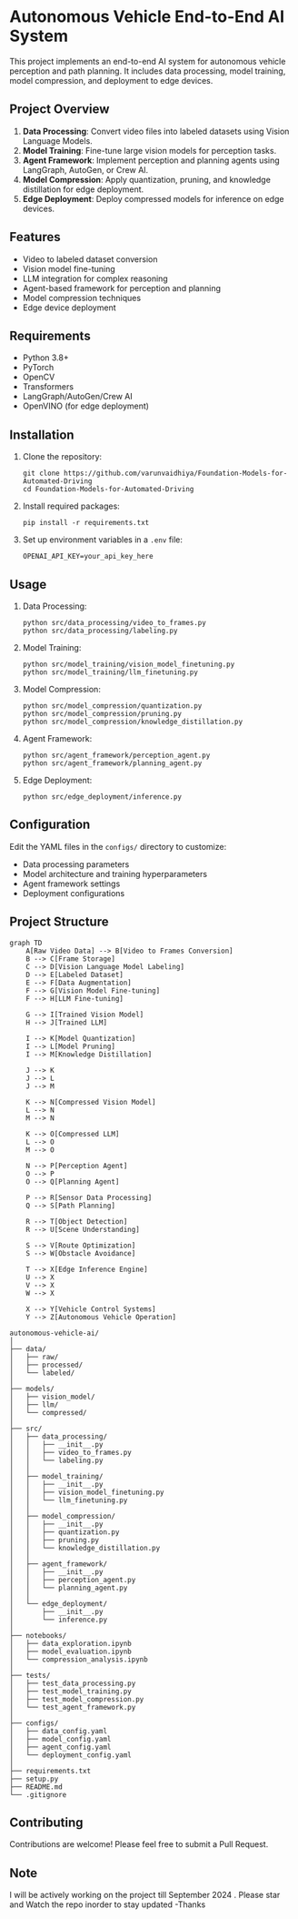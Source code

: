 
# Autonomous Vehicle End-to-End AI System

This project implements an end-to-end AI system for autonomous vehicle perception and path planning. It includes data processing, model training, model compression, and deployment to edge devices.

## Project Overview

1. **Data Processing**: Convert video files into labeled datasets using Vision Language Models.
2. **Model Training**: Fine-tune large vision models for perception tasks.
3. **Agent Framework**: Implement perception and planning agents using LangGraph, AutoGen, or Crew AI.
4. **Model Compression**: Apply quantization, pruning, and knowledge distillation for edge deployment.
5. **Edge Deployment**: Deploy compressed models for inference on edge devices.

## Features

- Video to labeled dataset conversion
- Vision model fine-tuning
- LLM integration for complex reasoning
- Agent-based framework for perception and planning
- Model compression techniques
- Edge device deployment

## Requirements

- Python 3.8+
- PyTorch
- OpenCV
- Transformers
- LangGraph/AutoGen/Crew AI
- OpenVINO (for edge deployment)

## Installation

1. Clone the repository:
   ```
   git clone https://github.com/varunvaidhiya/Foundation-Models-for-Automated-Driving
   cd Foundation-Models-for-Automated-Driving
   ```

2. Install required packages:
   ```
   pip install -r requirements.txt
   ```

3. Set up environment variables in a `.env` file:
   ```
   OPENAI_API_KEY=your_api_key_here
   ```

## Usage

1. Data Processing:
   ```
   python src/data_processing/video_to_frames.py
   python src/data_processing/labeling.py
   ```

2. Model Training:
   ```
   python src/model_training/vision_model_finetuning.py
   python src/model_training/llm_finetuning.py
   ```

3. Model Compression:
   ```
   python src/model_compression/quantization.py
   python src/model_compression/pruning.py
   python src/model_compression/knowledge_distillation.py
   ```

4. Agent Framework:
   ```
   python src/agent_framework/perception_agent.py
   python src/agent_framework/planning_agent.py
   ```

5. Edge Deployment:
   ```
   python src/edge_deployment/inference.py
   ```

## Configuration

Edit the YAML files in the `configs/` directory to customize:
- Data processing parameters
- Model architecture and training hyperparameters
- Agent framework settings
- Deployment configurations

## Project Structure

```mermaid
graph TD
    A[Raw Video Data] --> B[Video to Frames Conversion]
    B --> C[Frame Storage]
    C --> D[Vision Language Model Labeling]
    D --> E[Labeled Dataset]
    E --> F[Data Augmentation]
    F --> G[Vision Model Fine-tuning]
    F --> H[LLM Fine-tuning]
    
    G --> I[Trained Vision Model]
    H --> J[Trained LLM]
    
    I --> K[Model Quantization]
    I --> L[Model Pruning]
    I --> M[Knowledge Distillation]
    
    J --> K
    J --> L
    J --> M
    
    K --> N[Compressed Vision Model]
    L --> N
    M --> N
    
    K --> O[Compressed LLM]
    L --> O
    M --> O
    
    N --> P[Perception Agent]
    O --> P
    O --> Q[Planning Agent]
    
    P --> R[Sensor Data Processing]
    Q --> S[Path Planning]
    
    R --> T[Object Detection]
    R --> U[Scene Understanding]
    
    S --> V[Route Optimization]
    S --> W[Obstacle Avoidance]
    
    T --> X[Edge Inference Engine]
    U --> X
    V --> X
    W --> X
    
    X --> Y[Vehicle Control Systems]
    Y --> Z[Autonomous Vehicle Operation]

```
   
```
autonomous-vehicle-ai/
│
├── data/
│   ├── raw/
│   ├── processed/
│   └── labeled/
│
├── models/
│   ├── vision_model/
│   ├── llm/
│   └── compressed/
│
├── src/
│   ├── data_processing/
│   │   ├── __init__.py
│   │   ├── video_to_frames.py
│   │   └── labeling.py
│   │
│   ├── model_training/
│   │   ├── __init__.py
│   │   ├── vision_model_finetuning.py
│   │   └── llm_finetuning.py
│   │
│   ├── model_compression/
│   │   ├── __init__.py
│   │   ├── quantization.py
│   │   ├── pruning.py
│   │   └── knowledge_distillation.py
│   │
│   ├── agent_framework/
│   │   ├── __init__.py
│   │   ├── perception_agent.py
│   │   └── planning_agent.py
│   │
│   └── edge_deployment/
│       ├── __init__.py
│       └── inference.py
│
├── notebooks/
│   ├── data_exploration.ipynb
│   ├── model_evaluation.ipynb
│   └── compression_analysis.ipynb
│
├── tests/
│   ├── test_data_processing.py
│   ├── test_model_training.py
│   ├── test_model_compression.py
│   └── test_agent_framework.py
│
├── configs/
│   ├── data_config.yaml
│   ├── model_config.yaml
│   ├── agent_config.yaml
│   └── deployment_config.yaml
│
├── requirements.txt
├── setup.py
├── README.md
└── .gitignore
```

## Contributing

Contributions are welcome! Please feel free to submit a Pull Request.

## Note

I will be actively working on the project till September 2024 . Please star and Watch the repo inorder to stay updated 
-Thanks 

